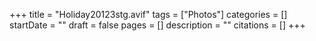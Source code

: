 +++
title = "Holiday20123stg.avif"
tags = ["Photos"]
categories = []
startDate = ""
draft = false
pages = []
description = ""
citations = []
+++
